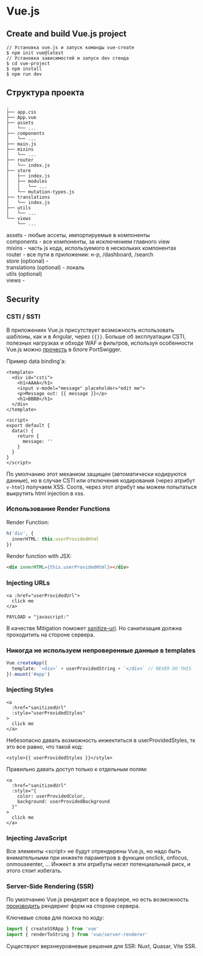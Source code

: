 # Vue.js

## Create and build Vue.js project

```
// Установка vue.js и запуск команды vue-create
$ npm init vue@latest
// Установка зависимостей и запуск dev стенда
$ cd vue-project
$ npm install
$ npm run dev
```



## Структура проекта

```
.
├── app.css
├── App.vue
├── assets
│   └── ...
├── components
│   └── ...
├── main.js
├── mixins
│   └── ...
├── router
│   └── index.js
├── store
│   ├── index.js
│   ├── modules
│   │   └── ...
│   └── mutation-types.js
├── translations
│   └── index.js
├── utils
│   └── ...
└── views
    └── ...
```

assets - любые ассеты, импортируемые в компоненты \
components - все компоненты, за исключением главного view \
mixins - часть js кода, используемого в нескольких компонентах \
router - все пути в приложении: н-р, /dashboard, /search \
store (optional) - \
translations (optional) - локаль \
utils (optional) \
views -

## Security

### CSTI / SSTI

В приложениях Vue.js присутствует возможность использовать шаблоны, как и в Angular, через `{{}}`. Больше об эксплуатации CSTI, полезных нагрузках и обходе WAF и фильтров, используя особенности Vue.js можно [прочесть](https://portswigger.net/research/evading-defences-using-vuejs-script-gadgets) в блоге PortSwigger.

Пример data binding'а:

```markup
<template>
  <div id="csti">
    <h1>AAAA</h1>
    <input v-model="message" placeholder="edit me">
    <p>Message out: {{ message }}</p>
    <h1>BBBB</h1>
  </div>
</template>

<script>
export default {
  data() {
    return {
      message: ''
    }
  }
}
</script>
```

По умолчанию этот механизм защищен (автоматически кодируются данные), но в случае CSTI или отключения кодирования (через атрибут `v-html`) получаем XSS. Соотв, через этот атрибут мы можем попытаться выкрутить html injection в xss.

### Использование Render Functions

Render Function:

```typescript
h('div', {
  innerHTML: this.userProvidedHtml
})
```

Render function with JSX:

```html
<div innerHTML={this.userProvidedHtml}></div>
```

### Injecting URLs

```markup
<a :href="userProvidedUrl">
  click me
</a>

PAYLOAD = "javascript:"
```

В качестве Mitigation поможет [sanitize-url](https://www.npmjs.com/package/@braintree/sanitize-url). Но санитизация должна проходитить на стороне сервера.

### Никогда не используем непроверенные данные в templates

```typescript
Vue.createApp({
  template: `<div>` + userProvidedString + `</div>` // NEVER DO THIS
}).mount('#app')
```

### Injecting Styles

```markup
<a
  :href="sanitizedUrl"
  :style="userProvidedStyles"
>
  click me
</a>
```

Небезопасно давать возможность инжектиться в userProvidedStyles, тк это все равно, что такой код:

```markup
<style>{{ userProvidedStyles }}</style>
```

Правильно давать доступ только к отдельным полям:

```markup
<a
  :href="sanitizedUrl"
  :style="{
    color: userProvidedColor,
    background: userProvidedBackground
  }"
>
  click me
</a>
```

### Injecting JavaScript

Все элементы \<script> не будут отрендерены Vue.js, но надо быть внимательными при инжекте параметров в функции onclick, onfocus, onmouseenter, ... Инжект в эти атрибуты несет потенциальный риск, и этого стоит избегать.

### Server-Side Rendering (SSR)

По умолчанию Vue.js рендерит все в браузере, но есть возможность [производить](https://vuejs.org/guide/scaling-up/ssr.html) рендеринг форм на стороне сервера.

Ключевые слова для поиска по коду:

```typescript
import { createSSRApp } from 'vue'
import { renderToString } from 'vue/server-renderer'
```

Существуют верхнеуровневые решения для SSR: Nuxt, Quasar, Vite SSR.
